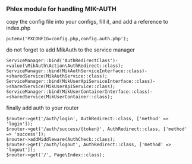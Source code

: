 ### Phlex module for handling MIK-AUTH

copy the config file into your configs, fill it, and add a reference to index.php

```
putenv('PXCONFIG=config.php,config.auth.php');
```

do not forget to add MikAuth to the service manager

```
ServiceManager::bind('AuthRedirectClass')->value(\MikAuth\Action\AuthRedirect::class);
ServiceManager::bind(MikAuthServiceInterface::class)->sharedService(MikAuthService::class);
ServiceManager::bind(MikUserApiServiceInterface::class)->sharedService(MikUserApiService::class);
ServiceManager::bind(MikUserContainerInterface::class)->sharedService(MikUserContainer::class);
```

finally add auth to your router
```
$router->get('/auth/login', AuthRedirect::class, ['method' => 'login']);
$router->get('/auth/success/{token}', AuthRedirect::class, ['method' => 'success']);
$router->addMiddleware(AuthCheck::class);
$router->get('/auth/logout', AuthRedirect::class, ['method' => 'logout']);
$router->get('/', Page\Index::class);
```